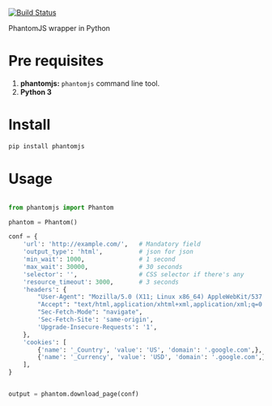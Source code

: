 [![Build Status](https://travis-ci.org/neurobin/phantomjspy.svg?branch=release)](https://travis-ci.org/neurobin/phantomjspy)

PhantomJS wrapper in Python

# Pre requisites

1. **phantomjs:** `phantomjs` command line tool.
2. **Python 3**

# Install

```bash
pip install phantomjs
```

# Usage

```python

from phantomjs import Phantom

phantom = Phantom()

conf = {
    'url': 'http://example.com/',   # Mandatory field
    'output_type': 'html',          # json for json
    'min_wait': 1000,               # 1 second
    'max_wait': 30000,              # 30 seconds
    'selector': '',                 # CSS selector if there's any
    'resource_timeout': 3000,       # 3 seconds
    'headers': {
        "User-Agent": "Mozilla/5.0 (X11; Linux x86_64) AppleWebKit/537.36 (KHTML, like Gecko) Chrome/76.0.3809.72 Safari/537.36",
        "Accept": "text/html,application/xhtml+xml,application/xml;q=0.9,image/webp,image/apng,*/*;q=0.8,application/signed-exchange;v=b3",
        "Sec-Fetch-Mode": "navigate",
        'Sec-Fetch-Site': 'same-origin',
        'Upgrade-Insecure-Requests': '1',
    },
    'cookies': [
        {'name': '_Country', 'value': 'US', 'domain': '.google.com',},
        {'name': '_Currency', 'value': 'USD', 'domain': '.google.com',},
    ],
}


output = phantom.download_page(conf)
```
